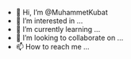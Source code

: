 - 👋 Hi, I’m @MuhammetKubat
- 👀 I’m interested in ...
- 🌱 I’m currently learning ...
- 💞️ I’m looking to collaborate on ...
- 📫 How to reach me ...

<!---
1.Install .NET on Windows|
	✔️ Supported	 |
          7 (STS)	 |
          6 (LTS)	 |
-------------------------|

1.VSCode - https://code.visualstudio.com/Download
2.NET Coding Pack - https://aka.ms/dotnet-coding-pack-win
3.NET Extension Pack - vscode:extension/ms-dotnettools.vscode-dotnet-pack
4.NET SDK-x64 - https://dotnet.microsoft.com/en-us/download/dotnet/thank-you/sdk-7.0.101-windows-x64-installer
5.SQL2019-SSEI-Expr-https://www.cozumpark.com/sql-server-2019-kurulumu/
-----------------------------------------------------------------------------------
package list for sqlServer----
    <PackageReference Include="Microsoft.EntityFrameworkCore" Version="6.0.2" />
    <PackageReference Include="Microsoft.EntityFrameworkCore.SqlServer" Version="6.0.2" />
    <PackageReference Include="Microsoft.EntityFrameworkCore.Tools" Version="6.0.2">
    <PackageReference Include="Microsoft.VisualStudio.Web.CodeGeneration.Design" Version="6.0.2" />
-------------------------------------------------------------------------------------
 dotnet new mvc -o ProjectName 
----------------------------------------------------------------------------------- 
 dotnet build 
 dotnet run 
 dotnet ef migrations add CreateGazliIcecekDb
 dotnet ef dbcontext scaffold "Server=MAMIOFFICAL\SQLEXPRESS;Database=GazliIcecek;Trusted_Connection=True;Encrypt=False;" Microsoft.EntityFrameworkCore.SqlServer -o Models
 dotnet ef database update


MuhammetKubat/MuhammetKubat is a ✨ special ✨ repository because its `README.md` (this file) appears on your GitHub profile.
You can click the Preview link to take a look at your changes.
--->
